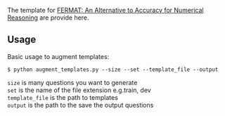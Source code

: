 The template for <a href="https://arxiv.org/abs/2305.17491">FERMAT: An Alternative to Accuracy for Numerical Reasoning</a> are provide here.

## Usage
Basic usage to augment templates:

	$ python augment_templates.py --size --set --template_file --output

`size` is many questions you want to generate <br>
`set` is the name of the file extension e.g.train, dev <br>
`template_file` is the path to templates <br>
`output` is the path to the save the output questions